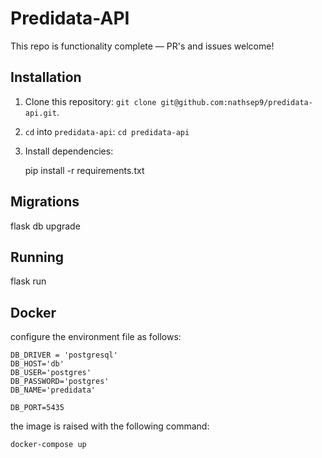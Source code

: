 # Predidata-API

This repo is functionality complete — PR's and issues welcome!

## Installation

1. Clone this repository: `git clone git@github.com:nathsep9/predidata-api.git`.
2. `cd` into `predidata-api`: `cd predidata-api`
3. Install dependencies:

   pip install -r requirements.txt

## Migrations

flask db upgrade

## Running

flask run

## Docker

configure the environment file as follows:

```
DB_DRIVER = 'postgresql'
DB_HOST='db'
DB_USER='postgres'
DB_PASSWORD='postgres'
DB_NAME='predidata'

DB_PORT=5435
```

the image is raised with the following command:

```
docker-compose up
```
